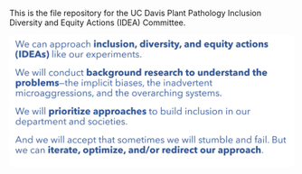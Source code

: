 This is the file repository for the UC Davis Plant Pathology Inclusion Diversity and Equity Actions (IDEA) Committee. 

![IDEA mantra](IDEA&#32;committee&#32;mission&#32;statement.png)
